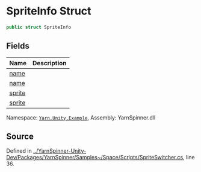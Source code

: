 # SpriteInfo Struct


```csharp
public struct SpriteInfo
```



## Fields
|Name|Description|
|:---|:---|
|[name](/api/csharp/yarn.unity.example/spriteswitcher.spriteinfo.name.md)||
|[name](/api/csharp/yarn.unity.example/spriteswitcher.spriteinfo.name.md)||
|[sprite](/api/csharp/yarn.unity.example/spriteswitcher.spriteinfo.sprite.md)||
|[sprite](/api/csharp/yarn.unity.example/spriteswitcher.spriteinfo.sprite.md)||
<div class="class-metadata">

Namespace: [`Yarn.Unity.Example`](/api/csharp/yarn.unity.example/README.md), Assembly: YarnSpinner.dll
</div>

## Source
Defined in [../YarnSpinner-Unity-Dev/Packages/YarnSpinner/Samples~/Space/Scripts/SpriteSwitcher.cs](https://github.com/YarnSpinnerTool/YarnSpinner-Unity//blob/develop/Samples~/Space/Scripts/SpriteSwitcher.cs#L36), line 36.

